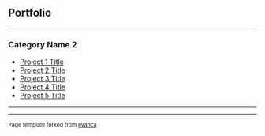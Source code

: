 ## Portfolio


---

### Category Name 2

- [Project 1 Title](https://nbviewer.jupyter.org/github/JakubPluta/EDA-ML/blob/master/Wine%20Quality%20EDA%20-%20Red%20Wine.ipynb)
- [Project 2 Title](http://example.com/)
- [Project 3 Title](http://example.com/)
- [Project 4 Title](http://example.com/)
- [Project 5 Title](http://example.com/)

---




---
<p style="font-size:11px">Page template forked from <a href="https://github.com/evanca/quick-portfolio">evanca</a></p>
<!-- Remove above link if you don't want to attibute -->
